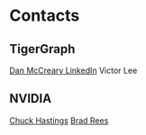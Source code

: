 # Contacts

## TigerGraph

[Dan McCreary LinkedIn](https://www.linkedin.com/in/danmccreary/)
Victor Lee

## NVIDIA

[Chuck Hastings](https://github.com/ChuckHastings)
[Brad Rees](https://github.com/BradReesWork)

